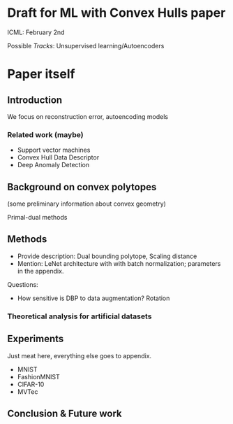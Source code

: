 # Draft for ML with Convex Hulls paper

ICML: February 2nd

Possible *Tracks*: Unsupervised learning/Autoencoders



# Paper itself

## Introduction

We focus on reconstruction error, autoencoding models

### Related work (maybe)

* Support vector machines
* Convex Hull Data Descriptor
* Deep Anomaly Detection

## Background on convex polytopes

(some preliminary information about convex geometry)

Primal-dual methods

## Methods

* Provide description: Dual bounding polytope, Scaling distance
* Mention: LeNet architecture with with batch normalization; parameters in the appendix.

Questions:

* How sensitive is DBP to data augmentation? Rotation

### Theoretical analysis for artificial datasets

## Experiments

Just meat here, everything else goes to appendix.

* MNIST
* FashionMNIST
* CIFAR-10
* MVTec

## Conclusion & Future work



